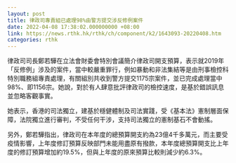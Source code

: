 ```yaml
---
layout: post
title: 律政司專責組已處理98%由警方提交涉反修例案件
date: 2022-04-08 17:38:02.000000000 +08:00
link: https://news.rthk.hk/rthk/ch/component/k2/1643093-20220408.htm
categories: rthk
---
```


律政司司長鄭若驊在立法會財委會特別會議簡介律政司開支預算，表示就2019年「反修例」涉及的案件，當中較嚴重罪行，例如暴動和非法集結等是由刑事檢控科特別職務組專責處理，有關組別共收到警方提交1175宗案件，並已完成處理當中98%、即1156宗。她說，對於有人肆意批評律政司的檢控速度，是基於錯誤訊息並忽略客觀事實。

她表示，香港的司法獨立，建基於穩健體制及司法實踐，受《基本法》憲制層面保障，法院獨立進行審判，不受任何干涉，支持司法獨立的憲制基石不會動搖。

另外，鄭若驊指出，律政司在本年度的總預算開支約為23億4千多萬元，而主要受疫情影響，上年度修訂預算反映部門未能用盡原有撥款，本年度總預算開支比上年度的修訂預算增加約19.5%，但與上年度的原來預算比較則減少約6.3%。
